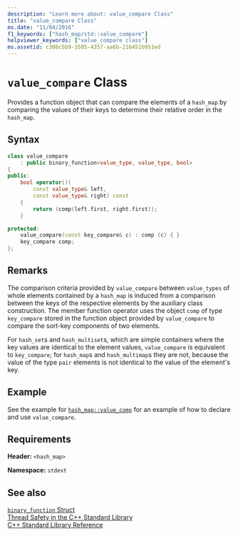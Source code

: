 ```yaml
---
description: "Learn more about: value_compare Class"
title: "value_compare Class"
ms.date: "11/04/2016"
f1_keywords: ["hash_map/std::value_compare"]
helpviewer_keywords: ["value_compare class"]
ms.assetid: c306c5b9-3505-4357-aa6b-216451b951ed
---
```

# `value_compare` Class

Provides a function object that can compare the elements of a `hash_map` by comparing the values of their keys to determine their relative order in the `hash_map`.

## Syntax

```cpp
class value_compare
    : public binary_function<value_type, value_type, bool>
{
public:
    bool operator()(
        const value_type& left,
        const value_type& right) const
    {
        return (comp(left.first, right.first));
    }

protected:
    value_compare(const key_compare& c) : comp (c) { }
    key_compare comp;
};
```

## Remarks

The comparison criteria provided by `value_compare` between `value_types` of whole elements contained by a `hash_map` is induced from a comparison between the keys of the respective elements by the auxiliary class construction. The member function operator uses the object `comp` of type `key_compare` stored in the function object provided by `value_compare` to compare the sort-key components of two elements.

For `hash_set`s and `hash_multiset`s, which are simple containers where the key values are identical to the element values, `value_compare` is equivalent to `key_compare`; for `hash_map`s and `hash_multimap`s they are not, because the value of the type `pair` elements is not identical to the value of the element's key.

## Example

See the example for [`hash_map::value_comp`](../standard-library/hash-map-class.md#value_comp) for an example of how to declare and use `value_compare`.

## Requirements

**Header:** `<hash_map>`

**Namespace:** `stdext`

## See also

[`binary_function` Struct](../standard-library/binary-function-struct.md)\
[Thread Safety in the C++ Standard Library](../standard-library/thread-safety-in-the-cpp-standard-library.md)\
[C++ Standard Library Reference](../standard-library/cpp-standard-library-reference.md)

